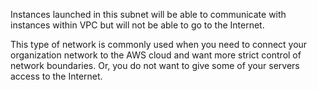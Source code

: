 

Instances launched in this subnet will be able to communicate with instances within VPC but will not be able to go to the Internet.

This type of network is commonly used when you need to connect your organization network to the AWS cloud and want more strict control of network boundaries. 
Or, you do not want to give some of your servers access to the Internet.
